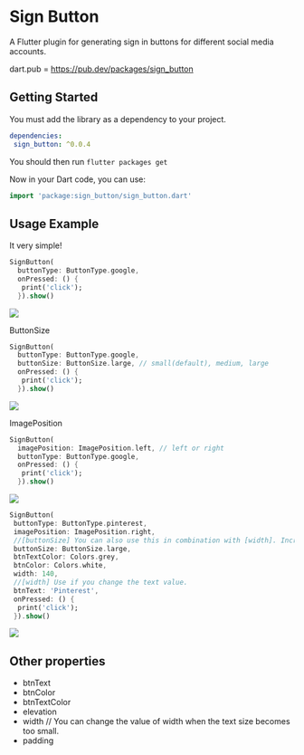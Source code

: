 # Sign Button

A Flutter plugin for generating sign in buttons for different social media accounts.

dart.pub = https://pub.dev/packages/sign_button

## Getting Started

You must add the library as a dependency to your project.
```yaml
dependencies:
 sign_button: ^0.0.4
```

You should then run `flutter packages get`

Now in your Dart code, you can use:

```dart
import 'package:sign_button/sign_button.dart'
```

## Usage Example

It very simple!

```dart
SignButton(
  buttonType: ButtonType.google,
  onPressed: () {
   print('click');
  }).show()
```

<img src = "https://github.com/emreesen27/Flutter-Sign-Button/blob/assets/buttons.png?raw=true">

ButtonSize
```dart
SignButton(
  buttonType: ButtonType.google,
  buttonSize: ButtonSize.large, // small(default), medium, large
  onPressed: () {
   print('click');
  }).show()
```
<img src = "https://github.com/emreesen27/Flutter-Sign-Button/blob/assets/size.png?raw=true">

ImagePosition
```dart
SignButton(
  imagePosition: ImagePosition.left, // left or right
  buttonType: ButtonType.google,
  onPressed: () {
   print('click');
  }).show()
```
<img src = "https://github.com/emreesen27/Flutter-Sign-Button/blob/assets/position.png?raw=true">

```dart
SignButton(
 buttonType: ButtonType.pinterest,
 imagePosition: ImagePosition.right,
 //[buttonSize] You can also use this in combination with [width]. Increases the font and icon size of the button.
 buttonSize: ButtonSize.large,
 btnTextColor: Colors.grey,
 btnColor: Colors.white,
 width: 140,
 //[width] Use if you change the text value.
 btnText: 'Pinterest',
 onPressed: () {
  print('click');
 }).show()
```

<img src = "https://github.com/emreesen27/Flutter-Sign-Button/blob/assets/custom.png?raw=true">


## Other properties
- btnText 
- btnColor
- btnTextColor
- elevation
- width // You can change the value of width when the text size becomes too small.
- padding

